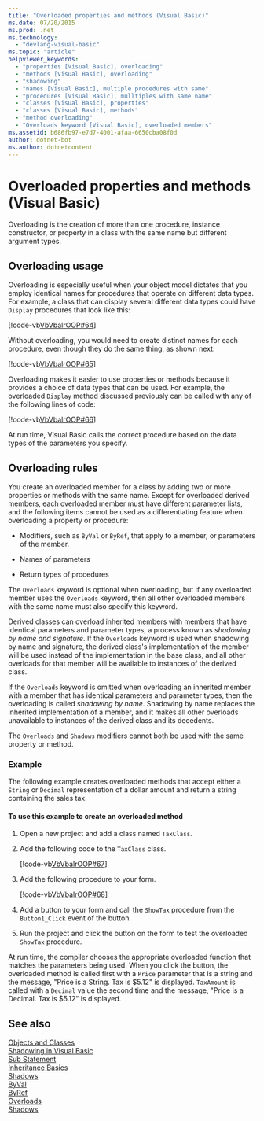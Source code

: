 ```yaml
---
title: "Overloaded properties and methods (Visual Basic)"
ms.date: 07/20/2015
ms.prod: .net
ms.technology: 
  - "devlang-visual-basic"
ms.topic: "article"
helpviewer_keywords: 
  - "properties [Visual Basic], overloading"
  - "methods [Visual Basic], overloading"
  - "shadowing"
  - "names [Visual Basic], multiple procedures with same"
  - "procedures [Visual Basic], mulltiples with same name"
  - "classes [Visual Basic], properties"
  - "classes [Visual Basic], methods"
  - "method overloading"
  - "Overloads keyword [Visual Basic], overloaded members"
ms.assetid: b686fb97-e7d7-4001-afaa-6650cba08f0d
author: dotnet-bot
ms.author: dotnetcontent
---
```

# Overloaded properties and methods (Visual Basic)

Overloading is the creation of more than one procedure, instance constructor, or property in a class with the same name but different argument types.  
  
## Overloading usage

 Overloading is especially useful when your object model dictates that you employ identical names for procedures that operate on different data types. For example, a class that can display several different data types could have `Display` procedures that look like this:  
  
 [!code-vb[VbVbalrOOP#64](~/samples/snippets/visualbasic/VS_Snippets_VBCSharp/VbVbalrOOP/VB/OOP.vb#64)]
  
 Without overloading, you would need to create distinct names for each procedure, even though they do the same thing, as shown next:  
  
 [!code-vb[VbVbalrOOP#65](~/samples/snippets/visualbasic/VS_Snippets_VBCSharp/VbVbalrOOP/VB/OOP.vb#65)]
  
 Overloading makes it easier to use properties or methods because it provides a choice of data types that can be used. For example, the overloaded `Display` method discussed previously can be called with any of the following lines of code:  
  
 [!code-vb[VbVbalrOOP#66](~/samples/snippets/visualbasic/VS_Snippets_VBCSharp/VbVbalrOOP/VB/OOP.vb#66)]
  
 At run time, Visual Basic calls the correct procedure based on the data types of the parameters you specify.  
  
## Overloading rules

 You create an overloaded member for a class by adding two or more properties or methods with the same name. Except for overloaded derived members, each overloaded member must have different parameter lists, and the following items cannot be used as a differentiating feature when overloading a property or procedure:  
  
-   Modifiers, such as `ByVal` or `ByRef`, that apply to a member, or parameters of the member.  
  
-   Names of parameters  
  
-   Return types of procedures  
  
 The `Overloads` keyword is optional when overloading, but if any overloaded member uses the `Overloads` keyword, then all other overloaded members with the same name must also specify this keyword.  
  
 Derived classes can overload inherited members with members that have identical parameters and parameter types, a process known as *shadowing by name and signature*. If the `Overloads` keyword is used when shadowing by name and signature, the derived class's implementation of the member will be used instead of the implementation in the base class, and all other overloads for that member will be available to instances of the derived class.  
  
 If the `Overloads` keyword is omitted when overloading an inherited member with a member that has identical parameters and parameter types, then the overloading is called *shadowing by name*. Shadowing by name replaces the inherited implementation of a member, and it makes all other overloads unavailable to instances of the derived class and its decedents.  
  
 The `Overloads` and `Shadows` modifiers cannot both be used with the same property or method.  
  
### Example

 The following example creates overloaded methods that accept either a `String` or `Decimal` representation of a dollar amount and return a string containing the sales tax.  
  
#### To use this example to create an overloaded method
  
1.  Open a new project and add a class named `TaxClass`.  
  
2.  Add the following code to the `TaxClass` class.  
  
     [!code-vb[VbVbalrOOP#67](~/samples/snippets/visualbasic/VS_Snippets_VBCSharp/VbVbalrOOP/VB/OOP.vb#67)]
  
3.  Add the following procedure to your form.  
  
     [!code-vb[VbVbalrOOP#68](~/samples/snippets/visualbasic/VS_Snippets_VBCSharp/VbVbalrOOP/VB/OOP.vb#68)]
  
4.  Add a button to your form and call the `ShowTax` procedure from the `Button1_Click` event of the button.  
  
5.  Run the project and click the button on the form to test the overloaded `ShowTax` procedure.  
  
 At run time, the compiler chooses the appropriate overloaded function that matches the parameters being used. When you click the button, the overloaded method is called first with a `Price` parameter that is a string and the message, "Price is a String. Tax is $5.12" is displayed. `TaxAmount` is called with a `Decimal` value the second time and the message, "Price is a Decimal. Tax is $5.12" is displayed.  
  
## See also

 [Objects and Classes](../../../../visual-basic/programming-guide/language-features/objects-and-classes/index.md)  
 [Shadowing in Visual Basic](../../../../visual-basic/programming-guide/language-features/declared-elements/shadowing.md)  
 [Sub Statement](../../../../visual-basic/language-reference/statements/sub-statement.md)  
 [Inheritance Basics](../../../../visual-basic/programming-guide/language-features/objects-and-classes/inheritance-basics.md)  
 [Shadows](../../../../visual-basic/language-reference/modifiers/shadows.md)  
 [ByVal](../../../../visual-basic/language-reference/modifiers/byval.md)  
 [ByRef](../../../../visual-basic/language-reference/modifiers/byref.md)  
 [Overloads](../../../../visual-basic/language-reference/modifiers/overloads.md)  
 [Shadows](../../../../visual-basic/language-reference/modifiers/shadows.md)
